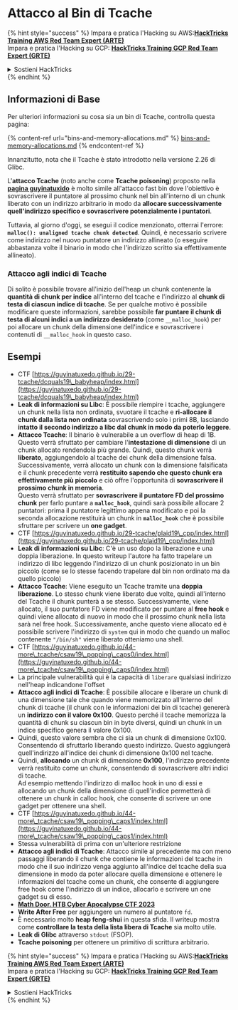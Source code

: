 # Attacco al Bin di Tcache

{% hint style="success" %}
Impara e pratica l'Hacking su AWS:<img src="/.gitbook/assets/arte.png" alt="" data-size="line">[**HackTricks Training AWS Red Team Expert (ARTE)**](https://training.hacktricks.xyz/courses/arte)<img src="/.gitbook/assets/arte.png" alt="" data-size="line">\
Impara e pratica l'Hacking su GCP: <img src="/.gitbook/assets/grte.png" alt="" data-size="line">[**HackTricks Training GCP Red Team Expert (GRTE)**<img src="/.gitbook/assets/grte.png" alt="" data-size="line">](https://training.hacktricks.xyz/courses/grte)

<details>

<summary>Sostieni HackTricks</summary>

* Controlla i [**piani di abbonamento**](https://github.com/sponsors/carlospolop)!
* **Unisciti al** 💬 [**gruppo Discord**](https://discord.gg/hRep4RUj7f) o al [**gruppo telegram**](https://t.me/peass) o **seguici** su **Twitter** 🐦 [**@hacktricks\_live**](https://twitter.com/hacktricks\_live)**.**
* **Condividi trucchi di hacking inviando PR ai** [**HackTricks**](https://github.com/carlospolop/hacktricks) e [**HackTricks Cloud**](https://github.com/carlospolop/hacktricks-cloud) repos di github.

</details>
{% endhint %}

## Informazioni di Base

Per ulteriori informazioni su cosa sia un bin di Tcache, controlla questa pagina:

{% content-ref url="bins-and-memory-allocations.md" %}
[bins-and-memory-allocations.md](bins-and-memory-allocations.md)
{% endcontent-ref %}

Innanzitutto, nota che il Tcache è stato introdotto nella versione 2.26 di Glibc.

L'**attacco Tcache** (noto anche come **Tcache poisoning**) proposto nella [**pagina guyinatuxido**](https://guyinatuxedo.github.io/29-tcache/tcache\_explanation/index.html) è molto simile all'attacco fast bin dove l'obiettivo è sovrascrivere il puntatore al prossimo chunk nel bin all'interno di un chunk liberato con un indirizzo arbitrario in modo da **allocare successivamente quell'indirizzo specifico e sovrascrivere potenzialmente i puntatori**.

Tuttavia, al giorno d'oggi, se esegui il codice menzionato, otterrai l'errore: **`malloc(): unaligned tcache chunk detected`**. Quindi, è necessario scrivere come indirizzo nel nuovo puntatore un indirizzo allineato (o eseguire abbastanza volte il binario in modo che l'indirizzo scritto sia effettivamente allineato).

### Attacco agli indici di Tcache

Di solito è possibile trovare all'inizio dell'heap un chunk contenente la **quantità di chunk per indice** all'interno del tcache e l'indirizzo al **chunk di testa di ciascun indice di tcache**. Se per qualche motivo è possibile modificare queste informazioni, sarebbe possibile **far puntare il chunk di testa di alcuni indici a un indirizzo desiderato** (come `__malloc_hook`) per poi allocare un chunk della dimensione dell'indice e sovrascrivere i contenuti di `__malloc_hook` in questo caso.

## Esempi

* CTF [https://guyinatuxedo.github.io/29-tcache/dcquals19\_babyheap/index.html](https://guyinatuxedo.github.io/29-tcache/dcquals19\_babyheap/index.html)
* **Leak di informazioni su Libc**: È possibile riempire i tcache, aggiungere un chunk nella lista non ordinata, svuotare il tcache e **ri-allocare il chunk dalla lista non ordinata** sovrascrivendo solo i primi 8B, lasciando **intatto il secondo indirizzo a libc dal chunk in modo da poterlo leggere**.
* **Attacco Tcache**: Il binario è vulnerabile a un overflow di heap di 1B. Questo verrà sfruttato per cambiare l'**intestazione di dimensione** di un chunk allocato rendendola più grande. Quindi, questo chunk verrà **liberato**, aggiungendolo al tcache dei chunk della dimensione falsa. Successivamente, verrà allocato un chunk con la dimensione falsificata e il chunk precedente verrà **restituito sapendo che questo chunk era effettivamente più piccolo** e ciò offre l'opportunità di **sovrascrivere il prossimo chunk in memoria**.\
Questo verrà sfruttato per **sovrascrivere il puntatore FD del prossimo chunk** per farlo puntare a **`malloc_hook`**, quindi sarà possibile allocare 2 puntatori: prima il puntatore legittimo appena modificato e poi la seconda allocazione restituirà un chunk in **`malloc_hook`** che è possibile sfruttare per scrivere un **one gadget**.
* CTF [https://guyinatuxedo.github.io/29-tcache/plaid19\_cpp/index.html](https://guyinatuxedo.github.io/29-tcache/plaid19\_cpp/index.html)
* **Leak di informazioni su Libc**: C'è un uso dopo la liberazione e una doppia liberazione. In questo writeup l'autore ha fatto trapelare un indirizzo di libc leggendo l'indirizzo di un chunk posizionato in un bin piccolo (come se lo stesse facendo trapelare dal bin non ordinato ma da quello piccolo)
* **Attacco Tcache**: Viene eseguito un Tcache tramite una **doppia liberazione**. Lo stesso chunk viene liberato due volte, quindi all'interno del Tcache il chunk punterà a se stesso. Successivamente, viene allocato, il suo puntatore FD viene modificato per puntare al **free hook** e quindi viene allocato di nuovo in modo che il prossimo chunk nella lista sarà nel free hook. Successivamente, anche questo viene allocato ed è possibile scrivere l'indirizzo di `system` qui in modo che quando un malloc contenente `"/bin/sh"` viene liberato otteniamo una shell.
* CTF [https://guyinatuxedo.github.io/44-more\_tcache/csaw19\_popping\_caps0/index.html](https://guyinatuxedo.github.io/44-more\_tcache/csaw19\_popping\_caps0/index.html)
* La principale vulnerabilità qui è la capacità di `liberare` qualsiasi indirizzo nell'heap indicandone l'offset
* **Attacco agli indici di Tcache**: È possibile allocare e liberare un chunk di una dimensione tale che quando viene memorizzato all'interno del chunk di tcache (il chunk con le informazioni dei bin di tcache) genererà un **indirizzo con il valore 0x100**. Questo perché il tcache memorizza la quantità di chunk su ciascun bin in byte diversi, quindi un chunk in un indice specifico genera il valore 0x100.
* Quindi, questo valore sembra che ci sia un chunk di dimensione 0x100. Consentendo di sfruttarlo liberando questo indirizzo. Questo aggiungerà quell'indirizzo all'indice dei chunk di dimensione 0x100 nel tcache.
* Quindi, **allocando** un chunk di dimensione **0x100**, l'indirizzo precedente verrà restituito come un chunk, consentendo di sovrascrivere altri indici di tcache.\
Ad esempio mettendo l'indirizzo di malloc hook in uno di essi e allocando un chunk della dimensione di quell'indice permetterà di ottenere un chunk in calloc hook, che consente di scrivere un one gadget per ottenere una shell.
* CTF [https://guyinatuxedo.github.io/44-more\_tcache/csaw19\_popping\_caps1/index.html](https://guyinatuxedo.github.io/44-more\_tcache/csaw19\_popping\_caps1/index.html)
* Stessa vulnerabilità di prima con un'ulteriore restrizione
* **Attacco agli indici di Tcache**: Attacco simile al precedente ma con meno passaggi liberando il chunk che contiene le informazioni del tcache in modo che il suo indirizzo venga aggiunto all'indice del tcache della sua dimensione in modo da poter allocare quella dimensione e ottenere le informazioni del tcache come un chunk, che consente di aggiungere free hook come l'indirizzo di un indice, allocarlo e scrivere un one gadget su di esso.
* [**Math Door. HTB Cyber Apocalypse CTF 2023**](https://7rocky.github.io/en/ctf/other/htb-cyber-apocalypse/math-door/)
* **Write After Free** per aggiungere un numero al puntatore `fd`.
* È necessario molto **heap feng-shui** in questa sfida. Il writeup mostra come **controllare la testa della lista libera di Tcache** sia molto utile.
* **Leak di Glibc** attraverso `stdout` (FSOP).
* **Tcache poisoning** per ottenere un primitivo di scrittura arbitrario.

{% hint style="success" %}
Impara e pratica l'Hacking su AWS:<img src="/.gitbook/assets/arte.png" alt="" data-size="line">[**HackTricks Training AWS Red Team Expert (ARTE)**](https://training.hacktricks.xyz/courses/arte)<img src="/.gitbook/assets/arte.png" alt="" data-size="line">\
Impara e pratica l'Hacking su GCP: <img src="/.gitbook/assets/grte.png" alt="" data-size="line">[**HackTricks Training GCP Red Team Expert (GRTE)**<img src="/.gitbook/assets/grte.png" alt="" data-size="line">](https://training.hacktricks.xyz/courses/grte)

<details>

<summary>Sostieni HackTricks</summary>

* Controlla i [**piani di abbonamento**](https://github.com/sponsors/carlospolop)!
* **Unisciti al** 💬 [**gruppo Discord**](https://discord.gg/hRep4RUj7f) o al [**gruppo telegram**](https://t.me/peass) o **seguici** su **Twitter** 🐦 [**@hacktricks\_live**](https://twitter.com/hacktricks\_live)**.**
* **Condividi trucchi di hacking inviando PR ai** [**HackTricks**](https://github.com/carlospolop/hacktricks) e [**HackTricks Cloud**](https://github.com/carlospolop/hacktricks-cloud) github repos.

</details>
{% endhint %}
